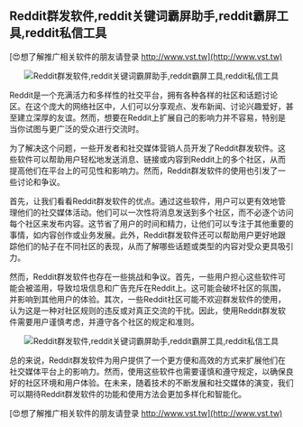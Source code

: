 ## **Reddit群发软件,reddit关键词霸屏助手,reddit霸屏工具,reddit私信工具**

[😍想了解推广相关软件的朋友请登录 http://www.vst.tw](http://www.vst.tw)

 <center><img src="https://vst.tw/MP4/tuiguang/png/1.png" alt="Reddit群发软件,reddit关键词霸屏助手,reddit霸屏工具,reddit私信工具"></center>

Reddit是一个充满活力和多样性的社交平台，拥有各种各样的社区和话题讨论区。在这个庞大的网络社区中，人们可以分享观点、发布新闻、讨论兴趣爱好，甚至建立深厚的友谊。然而，想要在Reddit上扩展自己的影响力并不容易，特别是当你试图与更广泛的受众进行交流时。

为了解决这个问题，一些开发者和社交媒体营销人员开发了Reddit群发软件。这些软件可以帮助用户轻松地发送消息、链接或内容到Reddit上的多个社区，从而提高他们在平台上的可见性和影响力。然而，Reddit群发软件的使用也引发了一些讨论和争议。

首先，让我们看看Reddit群发软件的优点。通过这些软件，用户可以更有效地管理他们的社交媒体活动。他们可以一次性将消息发送到多个社区，而不必逐个访问每个社区来发布内容。这节省了用户的时间和精力，让他们可以专注于其他重要的事情，如内容创作或业务发展。此外，Reddit群发软件还可以帮助用户更好地跟踪他们的帖子在不同社区的表现，从而了解哪些话题或类型的内容对受众更具吸引力。

然而，Reddit群发软件也存在一些挑战和争议。首先，一些用户担心这些软件可能会被滥用，导致垃圾信息和广告充斥在Reddit上。这可能会破坏社区的氛围，并影响到其他用户的体验。其次，一些Reddit社区可能不欢迎群发软件的使用，认为这是一种对社区规则的违反或对真正交流的干扰。因此，使用Reddit群发软件需要用户谨慎考虑，并遵守各个社区的规定和准则。

 <center><img src="https://vst.tw/MP4/tuiguang/png/5.png" alt="Reddit群发软件,reddit关键词霸屏助手,reddit霸屏工具,reddit私信工具"></center>

总的来说，Reddit群发软件为用户提供了一个更方便和高效的方式来扩展他们在社交媒体平台上的影响力。然而，使用这些软件也需要谨慎和遵守规定，以确保良好的社区环境和用户体验。在未来，随着技术的不断发展和社交媒体的演变，我们可以期待Reddit群发软件的功能和使用方法会更加多样化和智能化。

[😍想了解推广相关软件的朋友请登录 http://www.vst.tw](http://www.vst.tw)



